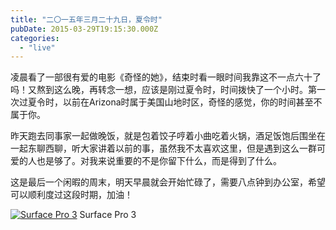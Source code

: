 ```yaml
---
title: "二〇一五年三月二十九日，夏令时"
pubDate: 2015-03-29T19:15:30.000Z
categories: 
  - "live"
---
```


凌晨看了一部很有爱的电影《奇怪的她》，结束时看一眼时间我靠这不一点六十了吗！又熬到这么晚，再转念一想，应该是刚过夏令时，时间拨快了一个小时。第一次过夏令时，以前在Arizona时属于美国山地时区，奇怪的感觉，你的时间甚至不属于你。

昨天跑去同事家一起做晚饭，就是包着饺子哼着小曲吃着火锅，酒足饭饱后围坐在一起东聊西聊，听大家讲着以前的事，虽然我不太喜欢这里，但是遇到这么一群可爱的人也是够了。对我来说重要的不是你留下什么，而是得到了什么。

这是最后一个闲暇的周末，明天早晨就会开始忙碌了，需要八点钟到办公室，希望可以顺利度过这段时期，加油！

[![Surface Pro 3](https://blog.liuweinan.com/wp-content/uploads/2015/03/C360_2015-03-28-13-29-47-110-579x1024.jpg)](https://blog.liuweinan.com/wp-content/uploads/2015/03/C360_2015-03-28-13-29-47-110.jpg) Surface Pro 3
